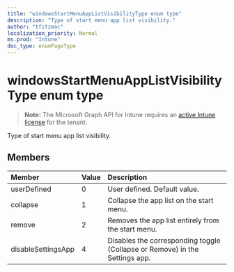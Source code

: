 ```yaml
---
title: "windowsStartMenuAppListVisibilityType enum type"
description: "Type of start menu app list visibility."
author: "tfitzmac"
localization_priority: Normal
ms.prod: "Intune"
doc_type: enumPageType
---
```


# windowsStartMenuAppListVisibilityType enum type

> **Note:** The Microsoft Graph API for Intune requires an [active Intune license](https://go.microsoft.com/fwlink/?linkid=839381) for the tenant.

Type of start menu app list visibility.

## Members
|Member|Value|Description|
|:---|:---|:---|
|userDefined|0|User defined. Default value.|
|collapse|1|Collapse the app list on the start menu.|
|remove|2|Removes the app list entirely from the start menu.|
|disableSettingsApp|4|Disables the corresponding toggle (Collapse or Remove) in the Settings app.|



